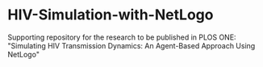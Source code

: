 # HIV-Simulation-with-NetLogo
Supporting repository for the research to be published in PLOS ONE: "Simulating HIV Transmission Dynamics: An Agent-Based Approach Using NetLogo"
